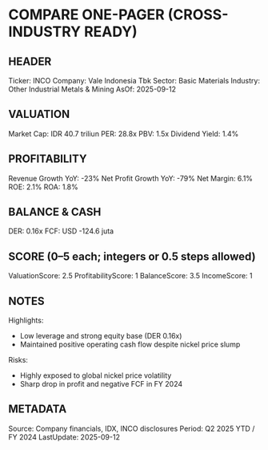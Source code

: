 # COMPARE ONE-PAGER (CROSS-INDUSTRY READY)

## HEADER
Ticker: INCO
Company: Vale Indonesia Tbk
Sector: Basic Materials
Industry: Other Industrial Metals & Mining
AsOf: 2025-09-12

## VALUATION
Market Cap: IDR 40.7 triliun
PER: 28.8x
PBV: 1.5x
Dividend Yield: 1.4%

## PROFITABILITY
Revenue Growth YoY: -23%
Net Profit Growth YoY: -79%
Net Margin: 6.1%
ROE: 2.1%
ROA: 1.8%

## BALANCE & CASH
DER: 0.16x
FCF: USD -124.6 juta

## SCORE (0–5 each; integers or 0.5 steps allowed)
ValuationScore: 2.5
ProfitabilityScore: 1
BalanceScore: 3.5
IncomeScore: 1

## NOTES
Highlights:
- Low leverage and strong equity base (DER 0.16x)
- Maintained positive operating cash flow despite nickel price slump

Risks:
- Highly exposed to global nickel price volatility
- Sharp drop in profit and negative FCF in FY 2024

## METADATA
Source: Company financials, IDX, INCO disclosures
Period: Q2 2025 YTD / FY 2024
LastUpdate: 2025-09-12